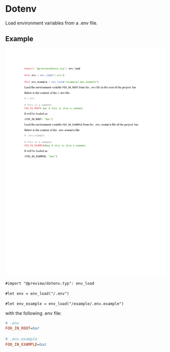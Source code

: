 # Dotenv

Load environment variables from a .env file.

## Example

![Example](./example.svg)

```typ
#import "@preview/dotenv.typ": env_load

#let env = env_load("/.env")

#let env_example = env_load("/example/.env.example")
```

with the following .env file:

```ini
# .env
FOO_IN_ROOT=bar

# .env.example
FOO_IN_EXAMPLE=baz
```
